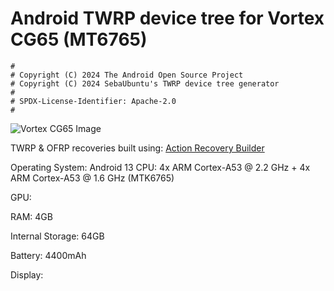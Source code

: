 # Android TWRP device tree for Vortex CG65 (MT6765)

```
#
# Copyright (C) 2024 The Android Open Source Project
# Copyright (C) 2024 SebaUbuntu's TWRP device tree generator
#
# SPDX-License-Identifier: Apache-2.0
#
```

![Vortex CG65 Image](https://standupwireless.com/wp-content/uploads/CG65.png)

TWRP & OFRP recoveries built using: [Action Recovery Builder](https://github.com/1ndevelopment/Action-Recovery-Builder)

Operating System: Android 13
CPU: 4x ARM Cortex-A53 @ 2.2 GHz + 4x ARM Cortex-A53 @ 1.6 GHz (MTK6765)

GPU:

RAM: 4GB

Internal Storage: 64GB

Battery: 4400mAh

Display: 